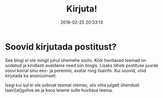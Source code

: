 ﻿---
title: Kirjuta!
date: 2018-02-25 20:33:13
---

# Soovid kirjutada postitust?

See blogi ei ole mingil juhul ühemehe soolo. Kõik huvitavad teemad on oodatud ja kindlasti avaldame need siin blogis. Lisaks läheb postituse juurde soovi korral sinu ees- ja perenimi, avatar ning lisainfo. Kui soovid, võid kirjutada ka anonüümselt.

Isegi kui sul ei ole sobivat teemat olemas, siis võta julgelt ühendust taavi[at]golive.ee ja koos leiame sulle huvitava teema.